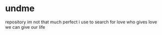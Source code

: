 # undme
repository
im not that much perfect
i use to search for love who gives love we can give our life
